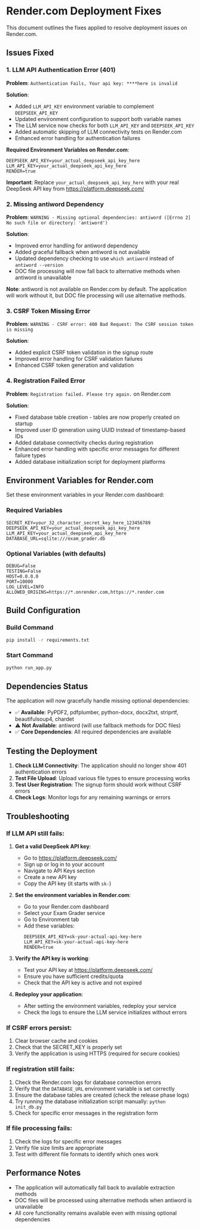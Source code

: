 # Render.com Deployment Fixes

This document outlines the fixes applied to resolve deployment issues on Render.com.

## Issues Fixed

### 1. LLM API Authentication Error (401)
**Problem**: `Authentication Fails, Your api key: ****here is invalid`

**Solution**: 
- Added `LLM_API_KEY` environment variable to complement `DEEPSEEK_API_KEY`
- Updated environment configuration to support both variable names
- The LLM service now checks for both `LLM_API_KEY` and `DEEPSEEK_API_KEY`
- Added automatic skipping of LLM connectivity tests on Render.com
- Enhanced error handling for authentication failures

**Required Environment Variables on Render.com**:
```
DEEPSEEK_API_KEY=your_actual_deepseek_api_key_here
LLM_API_KEY=your_actual_deepseek_api_key_here
RENDER=true
```

**Important**: Replace `your_actual_deepseek_api_key_here` with your real DeepSeek API key from https://platform.deepseek.com/

### 2. Missing antiword Dependency
**Problem**: `WARNING - Missing optional dependencies: antiword ([Errno 2] No such file or directory: 'antiword')`

**Solution**:
- Improved error handling for antiword dependency
- Added graceful fallback when antiword is not available
- Updated dependency checking to use `which antiword` instead of `antiword --version`
- DOC file processing will now fall back to alternative methods when antiword is unavailable

**Note**: antiword is not available on Render.com by default. The application will work without it, but DOC file processing will use alternative methods.

### 3. CSRF Token Missing Error
**Problem**: `WARNING - CSRF error: 400 Bad Request: The CSRF session token is missing`

**Solution**:
- Added explicit CSRF token validation in the signup route
- Improved error handling for CSRF validation failures
- Enhanced CSRF token generation and validation

### 4. Registration Failed Error
**Problem**: `Registration failed. Please try again.` on Render.com

**Solution**:
- Fixed database table creation - tables are now properly created on startup
- Improved user ID generation using UUID instead of timestamp-based IDs
- Added database connectivity checks during registration
- Enhanced error handling with specific error messages for different failure types
- Added database initialization script for deployment platforms

## Environment Variables for Render.com

Set these environment variables in your Render.com dashboard:

### Required Variables
```
SECRET_KEY=your_32_character_secret_key_here_123456789
DEEPSEEK_API_KEY=your_actual_deepseek_api_key_here
LLM_API_KEY=your_actual_deepseek_api_key_here
DATABASE_URL=sqlite:///exam_grader.db
```

### Optional Variables (with defaults)
```
DEBUG=False
TESTING=False
HOST=0.0.0.0
PORT=10000
LOG_LEVEL=INFO
ALLOWED_ORIGINS=https://*.onrender.com,https://*.render.com
```

## Build Configuration

### Build Command
```bash
pip install -r requirements.txt
```

### Start Command
```bash
python run_app.py
```

## Dependencies Status

The application will now gracefully handle missing optional dependencies:

- ✅ **Available**: PyPDF2, pdfplumber, python-docx, docx2txt, striprtf, beautifulsoup4, chardet
- ⚠️ **Not Available**: antiword (will use fallback methods for DOC files)
- ✅ **Core Dependencies**: All required dependencies are available

## Testing the Deployment

1. **Check LLM Connectivity**: The application should no longer show 401 authentication errors
2. **Test File Upload**: Upload various file types to ensure processing works
3. **Test User Registration**: The signup form should work without CSRF errors
4. **Check Logs**: Monitor logs for any remaining warnings or errors

## Troubleshooting

### If LLM API still fails:
1. **Get a valid DeepSeek API key**:
   - Go to https://platform.deepseek.com/
   - Sign up or log in to your account
   - Navigate to API Keys section
   - Create a new API key
   - Copy the API key (it starts with `sk-`)

2. **Set the environment variables in Render.com**:
   - Go to your Render.com dashboard
   - Select your Exam Grader service
   - Go to Environment tab
   - Add these variables:
     ```
     DEEPSEEK_API_KEY=sk-your-actual-api-key-here
     LLM_API_KEY=sk-your-actual-api-key-here
     RENDER=true
     ```

3. **Verify the API key is working**:
   - Test your API key at https://platform.deepseek.com/
   - Ensure you have sufficient credits/quota
   - Check that the API key is active and not expired

4. **Redeploy your application**:
   - After setting the environment variables, redeploy your service
   - Check the logs to ensure the LLM service initializes without errors

### If CSRF errors persist:
1. Clear browser cache and cookies
2. Check that the SECRET_KEY is properly set
3. Verify the application is using HTTPS (required for secure cookies)

### If registration still fails:
1. Check the Render.com logs for database connection errors
2. Verify that the `DATABASE_URL` environment variable is set correctly
3. Ensure the database tables are created (check the release phase logs)
4. Try running the database initialization script manually: `python init_db.py`
5. Check for specific error messages in the registration form

### If file processing fails:
1. Check the logs for specific error messages
2. Verify file size limits are appropriate
3. Test with different file formats to identify which ones work

## Performance Notes

- The application will automatically fall back to available extraction methods
- DOC files will be processed using alternative methods when antiword is unavailable
- All core functionality remains available even with missing optional dependencies
